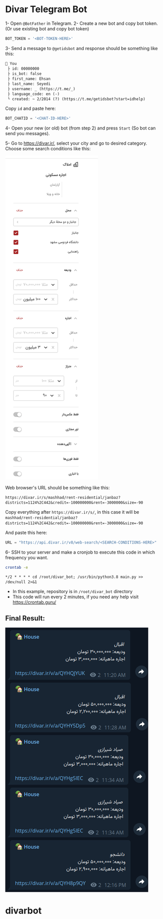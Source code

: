 # Divar Telegram Bot

1- Open `@BotFather` in Telegram.
2- Create a new bot and copy bot token. (Or use existing bot and copy bot token)
```python
BOT_TOKEN = '<BOT-TOKEN-HERE>'
```
3- Send a message to `@getidsbot` and response should be something like this:
```text
👤 You
 ├ id: 00000000
 ├ is_bot: false
 ├ first_name: Ehsan
 ├ last_name: Seyedi
 ├ username: _ (https://t.me/_)
 ├ language_code: en (-)
 └ created: ~ 2/2014 (?) (https://t.me/getidsbot?start=idhelp)
```
Copy `id` and paste here:
```python
BOT_CHATID = '<CHAT-ID-HERE>'
```

4- Open your new (or old) bot (from step 2) and press `Start` (So bot can send you messages).

5- Go to https://divar.ir/, select your city and go to desired category. Choose some search conditions like this:

![Divar Search](img/search.png)

Web browser's URL should be something like this:
```url
https://divar.ir/s/mashhad/rent-residential/janbaz?districts=1124%2C442&credit=-100000000&rent=-3000000&size=-90
```
Copy everything after `https://divar.ir/s/`, in this case it will be `mashhad/rent-residential/janbaz?districts=1124%2C442&credit=-100000000&rent=-3000000&size=-90`

And paste this here:

```python
URL = "https://api.divar.ir/v8/web-search/<SEARCH-CONDITIONS-HERE>"
```

6- SSH to your server and make a cronjob to execute this code in which frequency you want.

```bash
crontab -e
```

```crontab
*/2 * * * * cd /root/divar_bot; /usr/bin/python3.8 main.py >> /dev/null 2>&1
```
* In this example, repository is in `/root/divar_bot` directory
* This code will run every 2 minutes, if you need any help visit https://crontab.guru/

## Final Result:
![Telegram Messages](img/preview.png)
# divarbot
